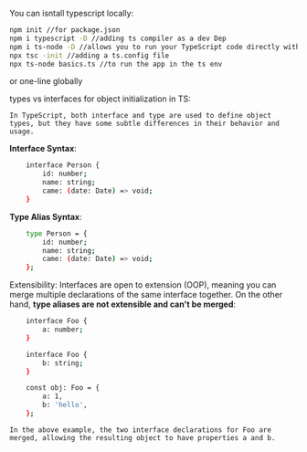 You can isntall typescript locally:
```sh
npm init //for package.json
npm i typescript -D //adding ts compiler as a dev Dep
npm i ts-node -D //allows you to run your TypeScript code directly without precompiling your TypeScript code to JavaScript.
npx tsc -init //adding a ts.config file
npx ts-node basics.ts //to run the app in the ts env
```

or one-line globally


types vs interfaces for object initialization in TS:

    In TypeScript, both interface and type are used to define object types, but they have some subtle differences in their behavior and usage.


**Interface Syntax**:

```sh
    interface Person {
        id: number;
        name: string;
        came: (date: Date) => void;
    }
```

**Type Alias Syntax**:

```sh
    type Person = {
        id: number;
        name: string;
        came: (date: Date) => void;
    };
```

Extensibility: Interfaces are open to extension (OOP), meaning you can merge multiple declarations of the same interface together. On the other hand, **type aliases are not extensible and can't be merged**:

```sh
    interface Foo {
        a: number;
    }

    interface Foo {
        b: string;
    }

    const obj: Foo = {
        a: 1,
        b: 'hello',
    };
```
    In the above example, the two interface declarations for Foo are merged, allowing the resulting object to have properties a and b.